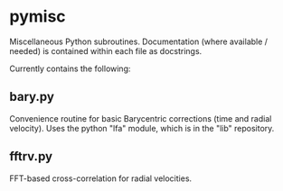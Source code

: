 pymisc
======

Miscellaneous Python subroutines.  Documentation (where available /
needed) is contained within each file as docstrings.

Currently contains the following:

bary.py
-------

Convenience routine for basic Barycentric corrections (time and radial
velocity).  Uses the python "lfa" module, which is in the "lib"
repository.

fftrv.py
--------

FFT-based cross-correlation for radial velocities.


